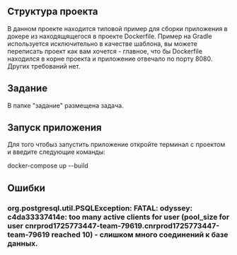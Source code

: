 ## Структура проекта
В данном проекте находится типовой пример для сборки приложения в докере из находящящегося в проекте Dockerfile. Пример на Gradle используется исключительно в качестве шаблона, вы можете переписать проект как вам хочется - главное, что бы Dockerfile находился в корне проекта и приложение отвечало по порту 8080. Других требований нет.

## Задание
В папке "задание" размещена задача.

## Запуск приложения
Для того чтобыз запустить приложение откройте терминал с проектом и введите следующие команды:

docker-compose up --build

## Ошибки

### org.postgresql.util.PSQLException: FATAL: odyssey: c4da33337414e: too many active clients for user (pool_size for user cnrprod1725773447-team-79619.cnrprod1725773447-team-79619 reached 10) - слишком много соединений к базе данных.
